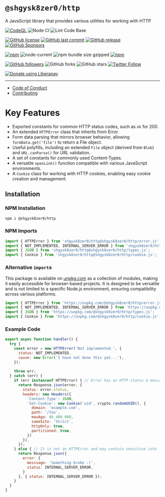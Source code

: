 # `@shgysk8zer0/http`
A JavaScript library that provides various utilities for working with HTTP

[![CodeQL](https://github.com/shgysk8zer0/node-http/actions/workflows/codeql-analysis.yml/badge.svg)](https://github.com/shgysk8zer0/http/actions/workflows/codeql-analysis.yml)
![Node CI](https://github.com/shgysk8zer0/node-http/workflows/Node%20CI/badge.svg)
![Lint Code Base](https://github.com/shgysk8zer0/node-http/workflows/Lint%20Code%20Base/badge.svg)

[![GitHub license](https://img.shields.io/github/license/shgysk8zer0/node-http.svg)](https://github.com/shgysk8zer0/node-http/blob/master/LICENSE)
[![GitHub last commit](https://img.shields.io/github/last-commit/shgysk8zer0/node-http.svg)](https://github.com/shgysk8zer0/node-http/commits/master)
[![GitHub release](https://img.shields.io/github/release/shgysk8zer0/node-http?logo=github)](https://github.com/shgysk8zer0/node-http/releases)
[![GitHub Sponsors](https://img.shields.io/github/sponsors/shgysk8zer0?logo=github)](https://github.com/sponsors/shgysk8zer0)

[![npm](https://img.shields.io/npm/v/@shgysk8zer0/http)](https://www.npmjs.com/package/@shgysk8zer0/http)
![node-current](https://img.shields.io/node/v/@shgysk8zer0/http)
![npm bundle size gzipped](https://img.shields.io/bundlephobia/minzip/@shgysk8zer0/http)
[![npm](https://img.shields.io/npm/dw/@shgysk8zer0/http?logo=npm)](https://www.npmjs.com/package/@shgysk8zer0/http)

[![GitHub followers](https://img.shields.io/github/followers/shgysk8zer0.svg?style=social)](https://github.com/shgysk8zer0)
![GitHub forks](https://img.shields.io/github/forks/shgysk8zer0/node-http.svg?style=social)
![GitHub stars](https://img.shields.io/github/stars/shgysk8zer0/node-http.svg?style=social)
[![Twitter Follow](https://img.shields.io/twitter/follow/shgysk8zer0.svg?style=social)](https://twitter.com/shgysk8zer0)

[![Donate using Liberapay](https://img.shields.io/liberapay/receives/shgysk8zer0.svg?logo=liberapay)](https://liberapay.com/shgysk8zer0/donate "Donate using Liberapay")
- - -

- [Code of Conduct](./.github/CODE_OF_CONDUCT.md)
- [Contributing](./.github/CONTRIBUTING.md)
<!-- - [Security Policy](./.github/SECURITY.md) -->

# Key Features

- Exported constants for common HTTP status codes, such as `ok` for 200.
- An extended `HTTPError` class that inherits from Error.
- Form data parsing that mirrors browser behavior, allowing `formData.get('file')` to return a File object.
- Useful polyfills, including an extended `File` object (derived from `Blob`) and `URL.canParse()` for URL validation.
- A set of constants for commonly used Content-Types.
- A versatile `openLink()` function compatible with various JavaScript environments.
- A `Cookie` class for working with HTTP cookies, enabling easy cookie creation and management.

## Installation

### NPM Installation

```bash
npm i @shgysk8zer0/http
```

### NPM Imports
```js
import { HTTPError } from 'shgysk8zer0/http@shgysk8zer0/http/error.js';
import { NOT_IMPLEMENTED, INTERNAL_SERVER_ERROR } from 'shgysk8zer0/http@shgysk8zer0/http/status.js';
import { JSON } from 'shgysk8zer0/http@shgysk8zer0/http/types.js';
import { Cookie } from 'shgysk8zer0/http@shgysk8zer0/http/cookie.js';
```

### Alternative `import`s

This package is available on [unpkg.com](https://unpkg.com/browse/@shgys8zer0/http/) as a collection of modules, making it easily accessible for browser-based projects.
It is designed to be versatile and is not limited to a specific Node.js environment, ensuring compatibility across various platforms.

```js
import { HTTPError } from 'https://unpkg.com/@shgysk8zer0/http/error.js';
import { NOT_IMPLEMENTED, INTERNAL_SERVER_ERROR } from 'https://unpkg.com/@shgysk8zer0/http/status.js';
import { JSON } from 'https://unpkg.com/@shgysk8zer0/http/types.js';
import { Cookie } from 'https://unpkg.com/@shgysk8zer0/http/cookie.js';
```

### Example Code

```js
export async function handler() {
  try {
    const error = new HTTPError('Not implemented.', {
      status: NOT_IMPLEMENTED,
      cause: new Error('I have not done this yet...'),
    });
    
    throw err;
  } catch (err) {
    if (err instanceof HTTPError) { // Error has an HTTP status & message for use by client
      return Response.json(error, {
        status: error.status,
        headers: new Headers({
          'Content-Type': JSON,
          'Set-Cookie': new Cookie('uid', crypto.randomUUID(), {
            domain: 'example.com',
            path: '/foo',
            maxAge: 86_400_000,
            sameSite: 'Strict',
            httpOnly: true,
            partitioned: true,
          })
        }),
      });  
    } else { // It is not an HTTPError and may contain sensitive into
      return Response.json({
        error: {
          messsage: 'Something broke :(',
          status: INTERNAL_SERVER_ERROR,
        }
      }, { status: INTERNAL_SERVER_ERROR });
    }
  }  
}
```

